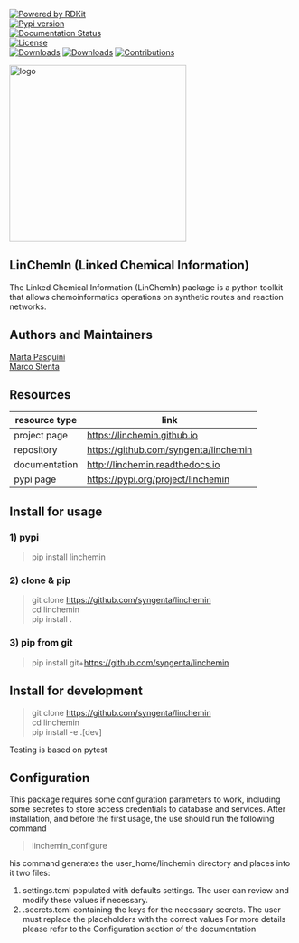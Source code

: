 
[![Powered by RDKit](https://img.shields.io/badge/Powered%20by-RDKit-3838ff.svg?logo=data:image/png;base64,iVBORw0KGgoAAAANSUhEUgAAABAAAAAQBAMAAADt3eJSAAAABGdBTUEAALGPC/xhBQAAACBjSFJNAAB6JgAAgIQAAPoAAACA6AAAdTAAAOpgAAA6mAAAF3CculE8AAAAFVBMVEXc3NwUFP8UPP9kZP+MjP+0tP////9ZXZotAAAAAXRSTlMAQObYZgAAAAFiS0dEBmFmuH0AAAAHdElNRQfmAwsPGi+MyC9RAAAAQElEQVQI12NgQABGQUEBMENISUkRLKBsbGwEEhIyBgJFsICLC0iIUdnExcUZwnANQWfApKCK4doRBsKtQFgKAQC5Ww1JEHSEkAAAACV0RVh0ZGF0ZTpjcmVhdGUAMjAyMi0wMy0xMVQxNToyNjo0NyswMDowMDzr2J4AAAAldEVYdGRhdGU6bW9kaWZ5ADIwMjItMDMtMTFUMTU6MjY6NDcrMDA6MDBNtmAiAAAAAElFTkSuQmCC)](https://www.rdkit.org/)  
[![Pypi version](https://img.shields.io/pypi/v/linchemin.svg)](https://pypi.python.org/pypi/linchemin)  
[![Documentation Status](https://readthedocs.org/projects/linchemin/badge/?version=latest)](https://linchemin.readthedocs.io/en/latest/?badge=latest)  
[![License](https://img.shields.io/badge/License-MIT-blue.svg)](https://opensource.org/licenses/MIT)  
[![Downloads](https://static.pepy.tech/personalized-badge/linchemin?period=month&units=international_system&left_color=black&right_color=orange&left_text=downloads/mont)](https://pepy.tech/project/linchemin) [![Downloads](https://static.pepy.tech/personalized-badge/linchemin?period=total&units=international_system&left_color=black&right_color=orange&left_text=downloads)](https://pepy.tech/project/linchemin)
[![Contributions](https://img.shields.io/badge/contributions-welcome-blue)](https://github.com/syngenta/linchemin/blob/main/CONTRIBUTING.md)

<img src="./docs/source/static/linchemin_logo.png" alt="logo" width="313">

## LinChemIn (Linked Chemical Information)  

The Linked Chemical Information (LinChemIn) package is a python toolkit that allows chemoinformatics operations on synthetic routes and reaction networks.  

## Authors and Maintainers
[Marta Pasquini](mailto:marta.pasquini@syngenta.com)  
[Marco Stenta](mailto:marco.stenta@syngenta.com)  

## Resources  
|resource type|link| 
|---|---|
|project page|https://linchemin.github.io|
|repository|https://github.com/syngenta/linchemin   |
|documentation|http://linchemin.readthedocs.io|
|pypi page|https://pypi.org/project/linchemin|

## Install for usage  
### 1) pypi  
>pip install linchemin  
> 
### 2) clone & pip   
>git clone https://github.com/syngenta/linchemin    
>cd linchemin    
>pip install .   

### 3) pip from git  
>pip install git+https://github.com/syngenta/linchemin

## Install for development  
>git clone https://github.com/syngenta/linchemin  
>cd linchemin  
>pip install -e .[dev]    

Testing is based on pytest  


## Configuration

This package requires some configuration parameters to work,
including some secretes to store access credentials to database and services.
After installation, and before the first usage, the use should run the following command

>linchemin_configure

his command generates the user_home/linchemin directory and places into it two files:
1. settings.toml populated with defaults settings. The user can review and modify these values if necessary.
2. .secrets.toml containing the keys for the necessary secrets. The user must replace the placeholders with the correct values
For more details please refer to the Configuration section of the documentation